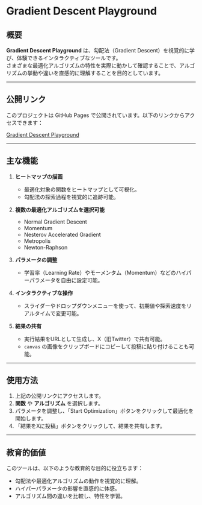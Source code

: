 # Gradient Descent Playground

## 概要
**Gradient Descent Playground** は、勾配法（Gradient Descent）を視覚的に学び、体験できるインタラクティブなツールです。  
さまざまな最適化アルゴリズムの特性を実際に動かして確認することで、アルゴリズムの挙動や違いを直感的に理解することを目的としています。

---

## 公開リンク
このプロジェクトは GitHub Pages で公開されています。以下のリンクからアクセスできます：

[Gradient Descent Playground](https://tazawa2002.github.io/gradient_descent_playground/)

---

## 主な機能
1. **ヒートマップの描画**  
   - 最適化対象の関数をヒートマップとして可視化。
   - 勾配法の探索過程を視覚的に追跡可能。

2. **複数の最適化アルゴリズムを選択可能**  
   - Normal Gradient Descent  
   - Momentum  
   - Nesterov Accelerated Gradient  
   - Metropolis  
   - Newton-Raphson

3. **パラメータの調整**  
   - 学習率（Learning Rate）やモーメンタム（Momentum）などのハイパーパラメータを自由に設定可能。

4. **インタラクティブな操作**  
   - スライダーやドロップダウンメニューを使って、初期値や探索速度をリアルタイムで変更可能。

5. **結果の共有**  
   - 実行結果をURLとして生成し、X（旧Twitter）で共有可能。
   - `canvas` の画像をクリップボードにコピーして投稿に貼り付けることも可能。

---

## 使用方法
1. 上記の公開リンクにアクセスします。
2. **関数** や **アルゴリズム** を選択します。
3. パラメータを調整し、「Start Optimization」ボタンをクリックして最適化を開始します。
4. 「結果をXに投稿」ボタンをクリックして、結果を共有します。

---

## 教育的価値
このツールは、以下のような教育的な目的に役立ちます：
- 勾配法や最適化アルゴリズムの動作を視覚的に理解。
- ハイパーパラメータの影響を直感的に体感。
- アルゴリズム間の違いを比較し、特性を学習。